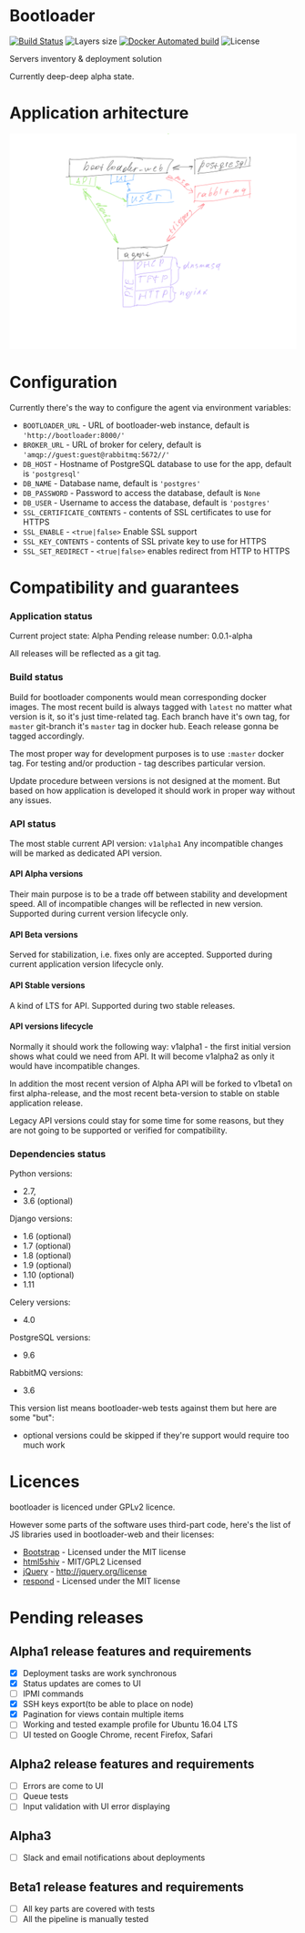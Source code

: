 # Bootloader

[![Build Status](https://travis-ci.org/teran/bootloader-web.svg?branch=master)](https://travis-ci.org/teran/bootloader-web)
![Layers size](https://images.microbadger.com/badges/image/teran/bootloader-web.svg)
[![Docker Automated build](https://img.shields.io/docker/automated/teran/bootloader-web.svg)](https://hub.docker.com/r/teran/bootloader-web/)
![License](https://img.shields.io/github/license/teran/bootloader-web.svg)

Servers inventory & deployment solution

Currently deep-deep alpha state.

# Application arhitecture

![](https://raw.githubusercontent.com/teran/bootloader-web/master/docs/static/images/architecture.png)

# Configuration

Currently there's the way to configure the agent via environment variables:

 * `BOOTLOADER_URL` - URL of bootloader-web instance, default is `'http://bootloader:8000/'`
 * `BROKER_URL` - URL of broker for celery, default is `'amqp://guest:guest@rabbitmq:5672//'`
 * `DB_HOST` - Hostname of PostgreSQL database to use for the app, default is `'postgresql'`
 * `DB_NAME` - Database name, default is `'postgres'`
 * `DB_PASSWORD` - Password to access the database, default is `None`
 * `DB_USER` - Username to access the database, default is `'postgres'`
 * `SSL_CERTIFICATE_CONTENTS` - contents of SSL certificates to use for HTTPS
 * `SSL_ENABLE` - `<true|false>` Enable SSL support
 * `SSL_KEY_CONTENTS` - contents of SSL private key to use for HTTPS
 * `SSL_SET_REDIRECT` - `<true|false>` enables redirect from HTTP to HTTPS

# Compatibility and guarantees

### Application status

Current project state: Alpha
Pending release number: 0.0.1-alpha

All releases will be reflected as a git tag.

### Build status

Build for bootloader components would mean corresponding docker images.
The most recent build is always tagged with `latest` no matter what version is it,
so it's just time-related tag.
Each branch have it's own tag, for `master` git-branch it's `master` tag in docker hub.
Eeach release gonna be tagged accordingly.

The most proper way for development purposes is to use `:master` docker tag.
For testing and/or production - tag describes particular version.

Update procedure between versions is not designed at the moment.
But based on how application is developed it should work in proper way without any
issues.

### API status
The most stable current API version: `v1alpha1`
Any incompatible changes will be marked as dedicated API version.

#### API Alpha versions

Their main purpose is to be a trade off between stability and development speed.
All of incompatible changes will be reflected in new version.
Supported during current version lifecycle only.

#### API Beta versions

Served for stabilization, i.e. fixes only are accepted.
Supported during current application version lifecycle only.

#### API Stable versions

A kind of LTS for API.
Supported during two stable releases.

#### API versions lifecycle

Normally it should work the following way:
v1alpha1 - the first initial version shows what could we need from API.
It will become v1alpha2 as only it would have incompatible changes.

In addition the most recent version of Alpha API will be forked to v1beta1 on first
alpha-release, and the most recent beta-version to stable on stable application release.

Legacy API versions could stay for some time for some reasons, but they are not going to be
supported or verified for compatibility.

### Dependencies status
Python versions:
 * 2.7,
 * 3.6 (optional)

Django versions:
 * 1.6 (optional)
 * 1.7 (optional)
 * 1.8 (optional)
 * 1.9 (optional)
 * 1.10 (optional)
 * 1.11

Celery versions:
 * 4.0

PostgreSQL versions:
 * 9.6

RabbitMQ versions:
 * 3.6

This version list means bootloader-web tests against them but here are some "but":
 * optional versions could be skipped if they're support would require too much
   work

# Licences

bootloader is licenced under GPLv2 licence.

However some parts of the software uses third-part code, here's the list of JS
libraries used in bootloader-web and their licenses:

 * [Bootstrap](http://getbootstrap.com) - Licensed under the MIT license
 * [html5shiv](https://github.com/aFarkas/html5shiv) - MIT/GPL2 Licensed
 * [jQuery](https://jquery.com) - http://jquery.org/license
 * [respond](https://github.com/scottjehl/Respond) - Licensed under the MIT license

# Pending releases
## Alpha1 release features and requirements

- [X] Deployment tasks are work synchronous
- [X] Status updates are comes to UI
- [ ] IPMI commands
- [X] SSH keys export(to be able to place on node)
- [X] Pagination for views contain multiple items
- [ ] Working and tested example profile for Ubuntu 16.04 LTS
- [ ] UI tested on Google Chrome, recent Firefox, Safari

## Alpha2 release features and requirements

- [ ] Errors are come to UI
- [ ] Queue tests
- [ ] Input validation with UI error displaying

## Alpha3

- [ ] Slack and email notifications about deployments

## Beta1 release features and requirements

- [ ] All key parts are covered with tests
- [ ] All the pipeline is manually tested
